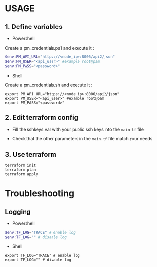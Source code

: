 # USAGE

## 1. Define variables

* Powershell

Create a pm_credentials.ps1 and execute it :

```powershell
$env:PM_API_URL="https://<node_ip>:8006/api2/json"
$env:PM_USER="<api_user>" #example root@pam
$env:PM_PASS="<password>"
```

* Shell

Create a pm_credentials.sh and execute it :

```shell
export PM_API_URL="https://<node_ip>:8006/api2/json"
export PM_USER="<api_user>" #example root@pam
export PM_PASS="<password>"
```

## 2. Edit terraform config

* Fill the sshkeys var with your public ssh keys into the `main.tf` file

* Check that the other parameters in the `main.tf` file match your needs

## 3. Use terraform

```shell
terraform init
terraform plan
terraform apply
```

# Troubleshooting

## Logging

* Powershell

```powershell
$env:TF_LOG="TRACE" # enable log
$env:TF_LOG="" # disable log
```

* Shell

```shell
export TF_LOG="TRACE" # enable log
export TF_LOG="" # disable log
```